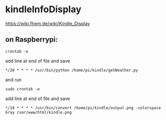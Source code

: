 # kindleInfoDisplay
https://wiki.fhem.de/wiki/Kindle_Display
## on Raspberrypi:
```
crontab -e
```
add line at end of file and save
```
*/20 * * * * /usr/bin/python /home/pi/kindle/getWeather.py
```
and run
```
sudo crontab -e
```
add line at end of file and save
```
*/10 * * * * /usr/bin/convert /home/pi/kindle/output.png -colorspace Gray /var/www/html/kindle.png
```
